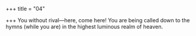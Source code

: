 +++
title = "04"

+++
You without rival—here, come here! You are being called down to the hymns (while you are) in the highest luminous realm of heaven. 